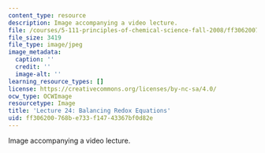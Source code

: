 ```yaml
---
content_type: resource
description: Image accompanying a video lecture.
file: /courses/5-111-principles-of-chemical-science-fall-2008/ff306200768be733f14743367bf0d82e_24.jpg
file_size: 3419
file_type: image/jpeg
image_metadata:
  caption: ''
  credit: ''
  image-alt: ''
learning_resource_types: []
license: https://creativecommons.org/licenses/by-nc-sa/4.0/
ocw_type: OCWImage
resourcetype: Image
title: 'Lecture 24: Balancing Redox Equations'
uid: ff306200-768b-e733-f147-43367bf0d82e
---
```

Image accompanying a video lecture.